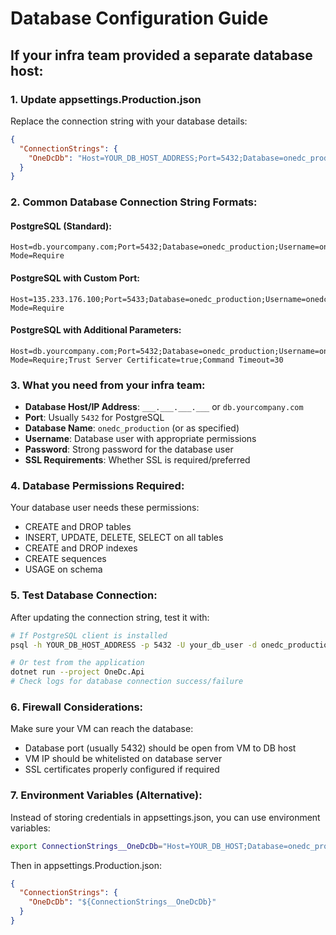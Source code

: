 # Database Configuration Guide

## If your infra team provided a separate database host:

### 1. Update appsettings.Production.json
Replace the connection string with your database details:

```json
{
  "ConnectionStrings": {
    "OneDcDb": "Host=YOUR_DB_HOST_ADDRESS;Port=5432;Database=onedc_production;Username=your_db_user;Password=your_db_password;SSL Mode=Require"
  }
}
```

### 2. Common Database Connection String Formats:

#### PostgreSQL (Standard):
```
Host=db.yourcompany.com;Port=5432;Database=onedc_production;Username=onedc_user;Password=your_password;SSL Mode=Require
```

#### PostgreSQL with Custom Port:
```
Host=135.233.176.100;Port=5433;Database=onedc_production;Username=onedc_user;Password=your_password;SSL Mode=Require
```

#### PostgreSQL with Additional Parameters:
```
Host=db.yourcompany.com;Port=5432;Database=onedc_production;Username=onedc_user;Password=your_password;SSL Mode=Require;Trust Server Certificate=true;Command Timeout=30
```

### 3. What you need from your infra team:

- **Database Host/IP Address**: `___.___.___.___` or `db.yourcompany.com`
- **Port**: Usually `5432` for PostgreSQL
- **Database Name**: `onedc_production` (or as specified)
- **Username**: Database user with appropriate permissions
- **Password**: Strong password for the database user
- **SSL Requirements**: Whether SSL is required/preferred

### 4. Database Permissions Required:

Your database user needs these permissions:
- CREATE and DROP tables
- INSERT, UPDATE, DELETE, SELECT on all tables
- CREATE and DROP indexes
- CREATE sequences
- USAGE on schema

### 5. Test Database Connection:

After updating the connection string, test it with:

```bash
# If PostgreSQL client is installed
psql -h YOUR_DB_HOST_ADDRESS -p 5432 -U your_db_user -d onedc_production -c "SELECT version();"

# Or test from the application
dotnet run --project OneDc.Api
# Check logs for database connection success/failure
```

### 6. Firewall Considerations:

Make sure your VM can reach the database:
- Database port (usually 5432) should be open from VM to DB host
- VM IP should be whitelisted on database server
- SSL certificates properly configured if required

### 7. Environment Variables (Alternative):

Instead of storing credentials in appsettings.json, you can use environment variables:

```bash
export ConnectionStrings__OneDcDb="Host=YOUR_DB_HOST;Database=onedc_production;Username=user;Password=pass"
```

Then in appsettings.Production.json:
```json
{
  "ConnectionStrings": {
    "OneDcDb": "${ConnectionStrings__OneDcDb}"
  }
}
```
